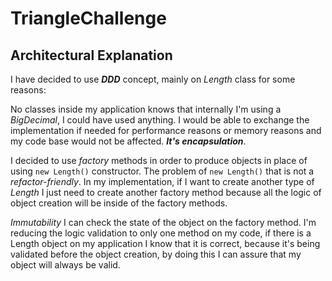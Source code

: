 # TriangleChallenge
## Architectural Explanation

I have decided to use _**DDD**_ concept, mainly on _Length_ class for some reasons:

No classes inside my application knows that internally I'm using a _BigDecimal_, I could have used anything.
I would be able to exchange the implementation if needed for performance reasons or memory reasons and my code base would not be affected. _**It's encapsulation**_.

I decided to use _factory_ methods in order to produce objects in place of using ```new Length()``` constructor. The problem of  ```new Length()``` that is not a _refactor-friendly_. In my implementation, if I want to create another type of _Length_ I just need to create another factory method because all the logic of object creation will be inside of the factory methods.

_Immutability_
I can check the state of the object on the factory method. I'm reducing the logic validation to only one method on my code, if there is a Length object on my application I know that it is correct, because it's being validated before the object creation, by doing this I can assure that my object will always be valid.
